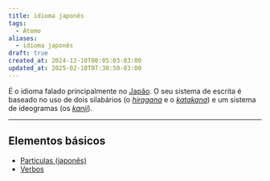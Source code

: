 ```yaml
---
title: idioma japonês
tags:
  - Átomo
aliases:
  - idioma japonês
draft: true
created_at: 2024-12-10T00:05:03-03:00
updated_at: 2025-02-10T07:38:50-03:00
---
```


É o idioma falado principalmente no [Japão](Japão.md). O seu sistema de escrita é baseado no uso de dois silabários (o *[hiragana](hiragana.md)* e o *[katakana](katakana.md)*) e um sistema de ideogramas (os *[kanji](kanji.md)*).

---

## Elementos básicos

- [Partículas (japonês)](../../09/atomo/Particulas_japones.md)
- [Verbos](Verbos_japones.md)